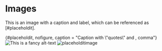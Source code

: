 # Images

This is an image with a caption and label, which can be referenced as [#placeholdit].

{#placeholdit, nofigure, caption = "Caption with \\"quotes\\" and , comma"}
![This is a fancy alt-text](https://placehold.it/100x100.png "placeholdit image")
![placeholditimage]

[placeholditimage]: https://placehold.it/100x100.png

